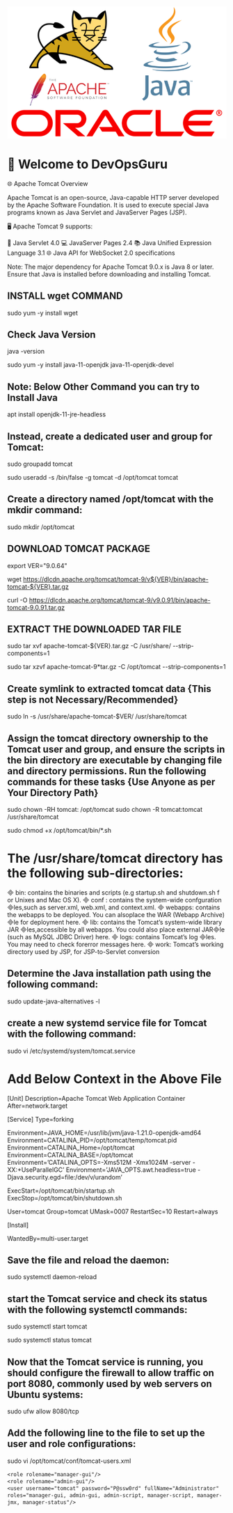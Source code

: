 <p align="center">
  <img src="https://github.com/Cancerian786/Favicon/blob/main/tomcat.png" alt="DevOpsGuru Banner">
</p>

# 🎉 Welcome to DevOpsGuru

🌐 Apache Tomcat Overview

Apache Tomcat is an open-source, Java-capable HTTP server developed by the Apache Software Foundation. It is used to execute special Java programs known as Java Servlet and JavaServer Pages (JSP).

🖥️ Apache Tomcat 9 supports:

🔌 Java Servlet 4.0
💻 JavaServer Pages 2.4
📚 Java Unified Expression Language 3.1
🌐 Java API for WebSocket 2.0 specifications

Note: The major dependency for Apache Tomcat 9.0.x is Java 8 or later. Ensure that Java is installed before downloading and installing Tomcat.

## INSTALL wget COMMAND

sudo yum -y install wget

## Check Java Version

java -version

sudo yum -y install java-11-openjdk java-11-openjdk-devel

## Note: Below Other Command you can try to Install Java

apt install openjdk-11-jre-headless

## Instead, create a dedicated user and group for Tomcat:

sudo groupadd tomcat

sudo useradd -s /bin/false -g tomcat -d /opt/tomcat tomcat

## Create a directory named /opt/tomcat with the mkdir command:

sudo mkdir /opt/tomcat

## DOWNLOAD TOMCAT PACKAGE

export VER="9.0.64"

wget https://dlcdn.apache.org/tomcat/tomcat-9/v${VER}/bin/apache-tomcat-${VER}.tar.gz

curl -O https://dlcdn.apache.org/tomcat/tomcat-9/v9.0.91/bin/apache-tomcat-9.0.91.tar.gz

## EXTRACT THE DOWNLOADED TAR FILE

sudo tar xvf apache-tomcat-${VER}.tar.gz -C /usr/share/ --strip-components=1

sudo tar xzvf apache-tomcat-9\*tar.gz -C /opt/tomcat --strip-components=1

## Create symlink to extracted tomcat data {This step is not Necessary/Recommended}

sudo ln -s /usr/share/apache-tomcat-$VER/ /usr/share/tomcat

## Assign the tomcat directory ownership to the Tomcat user and group, and ensure the scripts in the bin directory are executable by changing file and directory permissions. Run the following commands for these tasks {Use Anyone as per Your Directory Path}

sudo chown -RH tomcat: /opt/tomcat
sudo chown -R tomcat:tomcat /usr/share/tomcat

sudo chmod +x /opt/tomcat/bin/\*.sh

# The /usr/share/tomcat directory has the following sub-directories:

 bin: contains the binaries and scripts (e.g startup.sh and shutdown.sh f or Unixes and Mac OS X).
 conf : contains the system-wide confguration les,such as server.xml, web.xml, and context.xml.
 webapps: contains the webapps to be deployed. You can alsoplace the WAR (Webapp Archive) le for deployment here.
 lib: contains the Tomcat’s system-wide library JAR les,accessible by all webapps. You could also place external JARle (such as MySQL JDBC Driver) here.
 logs: contains Tomcat’s log les. You may need to check forerror messages here.
 work: Tomcat’s working directory used by JSP, for JSP-to-Servlet conversion

## Determine the Java installation path using the following command:

sudo update-java-alternatives -l

## create a new systemd service file for Tomcat with the following command:

sudo vi /etc/systemd/system/tomcat.service

# Add Below Context in the Above File

[Unit]
Description=Apache Tomcat Web Application Container
After=network.target

[Service]
Type=forking

Environment=JAVA_HOME=/usr/lib/jvm/java-1.21.0-openjdk-amd64
Environment=CATALINA_PID=/opt/tomcat/temp/tomcat.pid
Environment=CATALINA_Home=/opt/tomcat
Environment=CATALINA_BASE=/opt/tomcat
Environment=’CATALINA_OPTS=-Xms512M -Xmx1024M -server -XX:+UseParallelGC’
Environment=’JAVA_OPTS.awt.headless=true -Djava.security.egd=file:/dev/v/urandom’

ExecStart=/opt/tomcat/bin/startup.sh
ExecStop=/opt/tomcat/bin/shutdown.sh

User=tomcat
Group=tomcat
UMask=0007
RestartSec=10
Restart=always

[Install]

WantedBy=multi-user.target

## Save the file and reload the daemon:

sudo systemctl daemon-reload

## start the Tomcat service and check its status with the following systemctl commands:

sudo systemctl start tomcat

sudo systemctl status tomcat

## Now that the Tomcat service is running, you should configure the firewall to allow traffic on port 8080, commonly used by web servers on Ubuntu systems:

sudo ufw allow 8080/tcp

## Add the following line to the file to set up the user and role configurations:

sudo vi /opt/tomcat/conf/tomcat-users.xml

<tomcat-users>

    <role rolename="manager-gui"/>
    <role rolename="admin-gui"/>
    <user username="tomcat" password="P@ssw0rd" fullName="Administrator" roles="manager-gui, admin-gui, admin-script, manager-script, manager-jmx, manager-status"/>

</tomcat-users>
